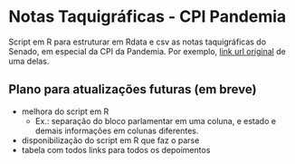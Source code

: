 # Notas Taquigráficas - CPI Pandemia

Script em R para estruturar em Rdata e csv as notas taquigráficas do Senado, em especial da CPI da Pandemia.
Por exemplo, [link url original](https://www25.senado.leg.br/web/atividade/notas-taquigraficas/-/notas/r/9996) de uma delas.

## Plano para atualizações futuras (em breve)
- melhora do script em R 
  - Ex.: separação do bloco parlamentar em uma coluna, e estado e demais informações em colunas diferentes.
- disponibilização do script em R que faz o parse
- tabela com todos links para todos os depoimentos 
